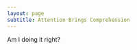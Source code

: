```yaml
---
layout: page
subtitle: Attention Brings Comprehension
---
```

                   
Am I doing it right?
